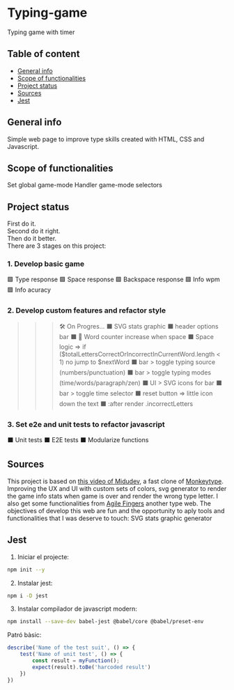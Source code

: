 # Typing-game
Typing game with timer

## Table of content
* [General info](#general-info)   
* [Scope of functionalities](#scope-of-functionalities)
* [Project status](#project-status)
* [Sources](#sources)
* [Jest](#jest)

## General info
Simple web page to improve type skills created with HTML, CSS and Javascript.

## Scope of functionalities

Set global game-mode
Handler game-mode selectors
<!--    
        Logics Diagrames
        Test for component refactor
-->

## Project status
First do it.   
Second do it right.   
Then do it better.   
There are 3 stages on this project:
### 1. Develop basic game
🟩 Type response 
🟩 Space response 
🟩 Backspace response
🟩 Info wpm
🟩 Info acuracy

### 2. Develop custom features and refactor style
>>> 🛠 On Progres...
⬛ SVG stats graphic
⬛ header options bar
⬛ 🐞 Word counter increase when space
⬛ Space logic => if ($totalLettersCorrectOrIncorrectInCurrentWord.length < 1) no jump to $nextWord
⬛ bar > toggle typing source (numbers/punctuation)
⬛ bar > toggle typing modes (time/words/paragraph/zen)
⬛ UI > SVG icons for bar
⬛ bar > toggle time selector
⬛ reset button => little icon down the text
⬛ :after render .incorrectLetters
### 3. Set e2e and unit tests to refactor javascript
⬛ Unit tests
⬛ E2E tests
⬛ Modularize functions

## Sources
This project is based on [this video of Midudev](https://www.youtube.com/watch?v=157qVlTelOg&t=118s), a fast clone of [Monkeytype](https://monkeytype.com/). 
Improving the UX and UI with custom sets of colors, svg generator to render the game info stats when game is over and render the wrong type letter. I also get some functionalities from [Agile Fingers](https://agilefingers.com/es) another type web.
The objectives of develop this web are fun and the opportunity to aply tools and functionalities that I was deserve to touch:
SVG stats graphic generator

## Jest
1. Iniciar el projecte:   
```bash
npm init --y
```
2. Instalar jest:   

```bash
npm i -D jest
```
3. Instalar compilador de javascript modern:   

```bash
npm install --save-dev babel-jest @babel/core @babel/preset-env
```

Patró bàsic:
```javascript
describe('Name of the test suit', () => {
    test('Name of unit test', () => {
        const result = myFunction();
        expect(result).toBe('harcoded result')
    })
})
```